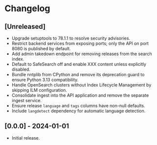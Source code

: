 # Changelog

## [Unreleased]

- Upgrade setuptools to 78.1.1 to resolve security advisories.
- Restrict backend services from exposing ports; only the API on port 8080 is published by default.
- Add admin takedown endpoint for removing releases from the search index.
- Default to SafeSearch off and enable XXX content unless explicitly disabled.
- Bundle nntplib from CPython and remove its deprecation guard to ensure Python 3.13 compatibility.
- Handle OpenSearch clusters without Index Lifecycle Management by skipping ILM configuration.
- Consolidate ingest into the API application and remove the separate ingest service.
- Ensure release `language` and `tags` columns have non-null defaults.
- Include `langdetect` dependency for automatic language detection.

## [0.0.0] - 2024-01-01
- Initial release.

